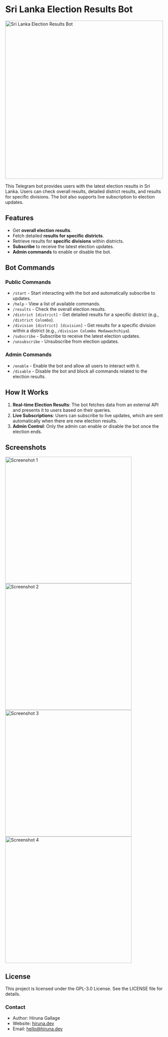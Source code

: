 # Sri Lanka Election Results Bot

<img src="screenshots/logo.png" alt="Sri Lanka Election Results Bot" width="500" />

This Telegram bot provides users with the latest election results in Sri Lanka. Users can check overall results, detailed district results, and results for specific divisions. The bot also supports live subscription to election updates.

## Features
- Get **overall election results**.
- Fetch detailed **results for specific districts**.
- Retrieve results for **specific divisions** within districts.
- **Subscribe** to receive the latest election updates.
- **Admin commands** to enable or disable the bot.

## Bot Commands

### Public Commands
- `/start` - Start interacting with the bot and automatically subscribe to updates.
- `/help` - View a list of available commands.
- `/results` - Check the overall election results.
- `/district [district]` - Get detailed results for a specific district (e.g., `/district Colombo`).
- `/division [district] [division]` - Get results for a specific division within a district (e.g., `/division Colombo Medawachchiya`).
- `/subscribe` - Subscribe to receive the latest election updates.
- `/unsubscribe` - Unsubscribe from election updates.

### Admin Commands
- `/enable` - Enable the bot and allow all users to interact with it.
- `/disable` - Disable the bot and block all commands related to the election results.

## How It Works

1. **Real-time Election Results**: The bot fetches data from an external API and presents it to users based on their queries.
2. **Live Subscriptions**: Users can subscribe to live updates, which are sent automatically when there are new election results.
3. **Admin Control**: Only the admin can enable or disable the bot once the election ends.

## Screenshots

<img src="screenshots/screenshot1.png" alt="Screenshot 1" width="400" />
<img src="screenshots/screenshot2.png" alt="Screenshot 2" width="400" />
<img src="screenshots/screenshot3.png" alt="Screenshot 3" width="400" />
<img src="screenshots/screenshot4.png" alt="Screenshot 4" width="400" />

## License

This project is licensed under the GPL-3.0 License. See the LICENSE file for details.

### Contact

- Author: Hiruna Gallage
- Website: [hiruna.dev](https://hiruna.dev)
- Email: [hello@hiruna.dev](mailto:hello@hiruna.dev)
